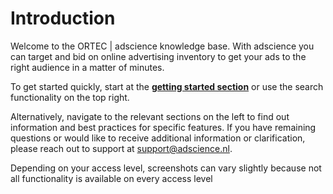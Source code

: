 # Introduction

Welcome to the ORTEC | adscience knowledge base. With adscience you can target and bid on online advertising inventory to get your ads to the right audience in a matter of minutes. 

To get started quickly, start at the [**getting started section**][setup-advertiser] or use the search functionality on the top right.

Alternatively, navigate to the relevant sections on the left to find out information and best practices for specific features. If you have remaining questions or would like to receive additional information or clarification, please reach out to support at [support@adscience.nl][support].

Depending on your access level, screenshots can vary slightly because not all functionality is available on every access level

[setup-advertiser]: /kb/getting-started/setup-advertiser/
[support]: mailto:support@adscience.nl